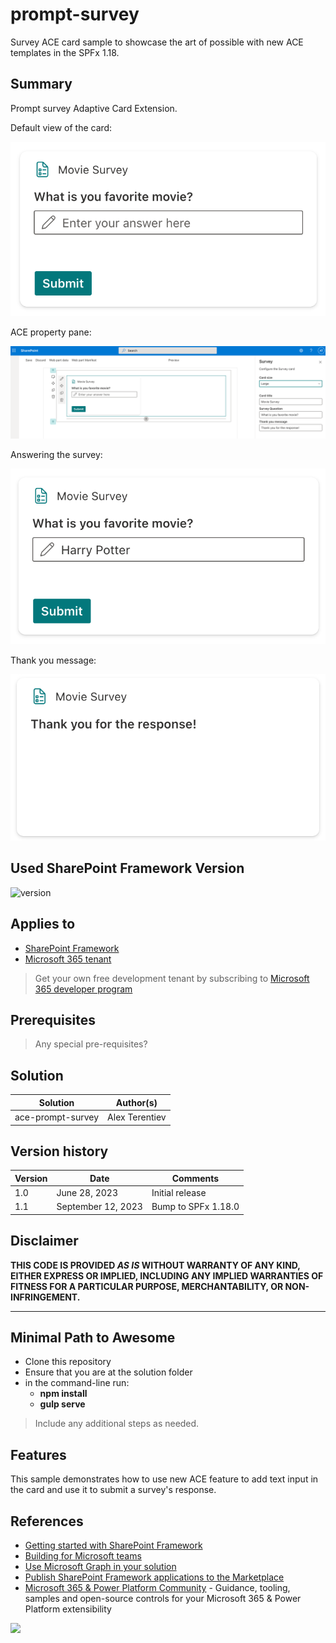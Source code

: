 # prompt-survey

Survey ACE card sample to showcase the art of possible with new ACE templates in the SPFx 1.18.

## Summary

Prompt survey Adaptive Card Extension.

Default view of the card:

![Default view of the card](./assets/ace-survey.png)

ACE property pane:

![ACE property pane](./assets/ace-survey-config.png)

Answering the survey:

![Answering the survey](./assets/ace-survey-response.png)

Thank you message:

![Thank you message](./assets/ace-survey-thanks.png)

## Used SharePoint Framework Version

![version](https://img.shields.io/badge/version-1.18.0--beta.1-yellow.svg)

## Applies to

- [SharePoint Framework](https://aka.ms/spfx)
- [Microsoft 365 tenant](https://docs.microsoft.com/en-us/sharepoint/dev/spfx/set-up-your-developer-tenant)

> Get your own free development tenant by subscribing to [Microsoft 365 developer program](http://aka.ms/o365devprogram)

## Prerequisites

> Any special pre-requisites?

## Solution

| Solution    | Author(s)                                               |
| ----------- | ------------------------------------------------------- |
| ace-prompt-survey | Alex Terentiev |

## Version history

| Version | Date             | Comments        |
| ------- | ---------------- | --------------- |
| 1.0     | June 28, 2023 | Initial release |
| 1.1     | September 12, 2023 | Bump to SPFx 1.18.0 |

## Disclaimer

**THIS CODE IS PROVIDED _AS IS_ WITHOUT WARRANTY OF ANY KIND, EITHER EXPRESS OR IMPLIED, INCLUDING ANY IMPLIED WARRANTIES OF FITNESS FOR A PARTICULAR PURPOSE, MERCHANTABILITY, OR NON-INFRINGEMENT.**

---

## Minimal Path to Awesome

- Clone this repository
- Ensure that you are at the solution folder
- in the command-line run:
  - **npm install**
  - **gulp serve**

> Include any additional steps as needed.

## Features

This sample demonstrates how to use new ACE feature to add text input in the card and use it to submit a survey's response.

## References

- [Getting started with SharePoint Framework](https://docs.microsoft.com/en-us/sharepoint/dev/spfx/set-up-your-developer-tenant)
- [Building for Microsoft teams](https://docs.microsoft.com/en-us/sharepoint/dev/spfx/build-for-teams-overview)
- [Use Microsoft Graph in your solution](https://docs.microsoft.com/en-us/sharepoint/dev/spfx/web-parts/get-started/using-microsoft-graph-apis)
- [Publish SharePoint Framework applications to the Marketplace](https://docs.microsoft.com/en-us/sharepoint/dev/spfx/publish-to-marketplace-overview)
- [Microsoft 365 & Power Platform Community](https://aka.ms/community/home) - Guidance, tooling, samples and open-source controls for your Microsoft 365 & Power Platform extensibility

<img src="https://pnptelemetry.azurewebsites.net/sp-dev-fx-aces/samples/InputCard-Prompt-Survey" />